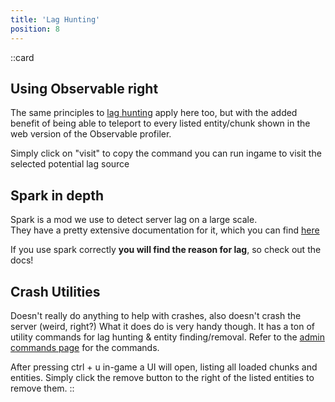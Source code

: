 ```yaml
---
title: 'Lag Hunting'
position: 8
---
```


::card
## Using Observable right
The same principles to [lag hunting](/docs/getting-started/performance) apply here too, but with the added benefit of being able to teleport to every listed entity/chunk shown in the web version of the Observable profiler.  

Simply click on "visit" to copy the command you can run ingame to visit the selected potential lag source
## Spark in depth
Spark is a mod we use to detect server lag on a large scale.  
They have a pretty extensive documentation for it, which you can find [here](https://spark.lucko.me/docs/)

If you use spark correctly **you will find the reason for lag**, so check out the docs!
## Crash Utilities
Doesn't really do anything to help with crashes, also doesn't crash the server (weird, right?)
What it does do is very handy though. It has a ton of utility commands for lag hunting & entity finding/removal. Refer to the [admin commands page](commands) for the commands.

After pressing ctrl + u in-game a UI will open, listing all loaded chunks and entities. Simply click the remove button to the right of the listed entities to remove them.
::